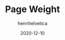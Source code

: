 ---
author: henrihelvetica
date: 2020-12-10
publisher: httparchive
tags:
  - studies
  - performance
target_url: https://almanac.httparchive.org/en/2020/page-weight
title: Page Weight
---